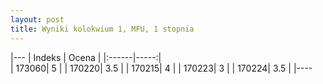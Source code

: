 ```yaml
---
layout: post
title: Wyniki kolokwium 1, MFU, 1 stopnia
---
```




|---
| Indeks | Ocena |
|:------|-----:|	
|    173060|	5 |
|    170220|	3.5 |
|    170215|	4 |
|    170223|	3 |
|    170224|	3.5 |
|----

